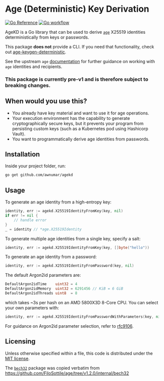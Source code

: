 # Age (Deterministic) Key Derivation

[![Go Reference](https://pkg.go.dev/badge/github.com/awnumar/agekd.svg)](https://pkg.go.dev/github.com/awnumar/agekd) [![Go workflow](https://github.com/awnumar/agekd/actions/workflows/go.yml/badge.svg?branch=main)](https://github.com/awnumar/agekd/actions/workflows/go.yml)

AgeKD is a Go library that can be used to derive [`age`](https://github.com/FiloSottile/age) X25519 identities deterministically from keys or passwords.

This package **does not** provide a CLI. If you need that functionality, check out [age-keygen-deterministic](https://github.com/keisentraut/age-keygen-deterministic).

See the upstream `age` [documentation](https://pkg.go.dev/filippo.io/age) for further guidance on working with `age` identities and recipients.

### **This package is currently pre-v1 and is therefore subject to breaking changes.**

## When would you use this?

- You already have key material and want to use it for age operations.
- Your execution environment has the capability to generate cryptographically secure keys, but it prevents your program from persisting custom keys (such as a Kubernetes pod using Hashicorp Vault).
- You want to programmatically derive age identities from passwords.

## Installation

Inside your project folder, run:

```sh
go get github.com/awnumar/agekd
```

## Usage

To generate an age identity from a high-entropy key:

```go
identity, err := agekd.X25519IdentityFromKey(key, nil)
if err != nil {
    // handle error
}
_ = identity // *age.X25519Identity
```

To generate multiple age identities from a single key, specify a salt:

```go
identity, err := agekd.X25519IdentityFromKey(key, []byte("hello"))
```

To generate an age identity from a password:

```go
identity, err := agekd.X25519IdentityFromPassword(key, nil)
```

The default Argon2id parameters are:

```go
DefaultArgon2idTime    uint32 = 4
DefaultArgon2idMemory  uint32 = 6291456 // KiB = 6 GiB
DefaultArgon2idThreads uint8  = 8
```

which takes ~3s per hash on an AMD 5800X3D 8-Core CPU. You can select your own parameters with:

```go
identity, err := agekd.X25519IdentityFromPasswordWithParameters(key, nil, time, memory, threads)
```

For guidance on Argon2id parameter selection, refer to [rfc9106](https://www.rfc-editor.org/rfc/rfc9106.html#name-parameter-choice).

## Licensing

Unless otherwise specified within a file, this code is distributed under the [MIT license](/LICENSE).

The [`bech32`](/bech32/) package was copied verbatim from https://github.com/FiloSottile/age/tree/v1.2.0/internal/bech32
